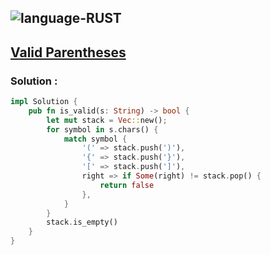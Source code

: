 ![language-RUST](https://img.shields.io/badge/%20-RUST-8d4004?style=for-the-badge&logo=RUST)
---

## [Valid Parentheses](https://leetcode.com/problems/valid-parentheses)

### Solution :
```rust
impl Solution {
    pub fn is_valid(s: String) -> bool {
        let mut stack = Vec::new();
        for symbol in s.chars() {
            match symbol {
                '(' => stack.push(')'),
                '{' => stack.push('}'),
                '[' => stack.push(']'),
                right => if Some(right) != stack.pop() {
                    return false
                },
            }
        }
        stack.is_empty()
    }
}
```

